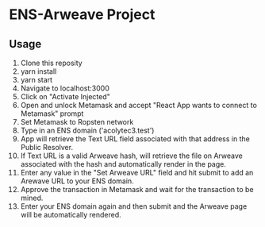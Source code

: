 # ENS-Arweave Project

## Usage
1. Clone this reposity
2. yarn install
3. yarn start
4. Navigate to localhost:3000
5. Click on "Activate Injected"
6. Open and unlock Metamask and accept "React App wants to connect to Metamask" prompt
7. Set Metamask to Ropsten network
8. Type in an ENS domain ('acolytec3.test') 
9. App will retrieve the Text URL field associated with that address in the Public Resolver.
10. If Text URL is a valid Arweave hash, will retrieve the file on Arweave associated with the hash and automatically render in the page.
11. Enter any value in the "Set Arweave URL" field and hit submit to add an Arewave URL to your ENS domain. 
12. Approve the transaction in Metamask and wait for the transaction to be mined.
13. Enter your ENS domain again and then submit and the Arweave page will be automatically rendered.
